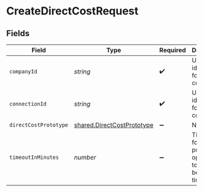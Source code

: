 # CreateDirectCostRequest


## Fields

| Field                                                                           | Type                                                                            | Required                                                                        | Description                                                                     | Example                                                                         |
| ------------------------------------------------------------------------------- | ------------------------------------------------------------------------------- | ------------------------------------------------------------------------------- | ------------------------------------------------------------------------------- | ------------------------------------------------------------------------------- |
| `companyId`                                                                     | *string*                                                                        | :heavy_check_mark:                                                              | Unique identifier for a company.                                                | 8a210b68-6988-11ed-a1eb-0242ac120002                                            |
| `connectionId`                                                                  | *string*                                                                        | :heavy_check_mark:                                                              | Unique identifier for a connection.                                             | 2e9d2c44-f675-40ba-8049-353bfcb5e171                                            |
| `directCostPrototype`                                                           | [shared.DirectCostPrototype](../../../sdk/models/shared/directcostprototype.md) | :heavy_minus_sign:                                                              | N/A                                                                             |                                                                                 |
| `timeoutInMinutes`                                                              | *number*                                                                        | :heavy_minus_sign:                                                              | Time limit for the push operation to complete before it is timed out.           |                                                                                 |